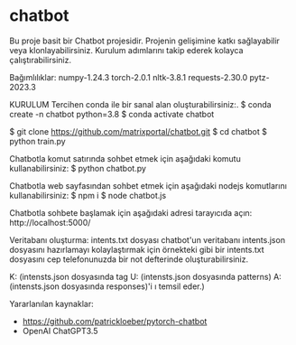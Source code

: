 # chatbot
Bu proje basit bir Chatbot projesidir. Projenin gelişimine katkı sağlayabilir veya klonlayabilirsiniz. Kurulum adımlarını takip ederek kolayca çalıştırabilirsiniz. 

Bağımlılıklar:
numpy-1.24.3
torch-2.0.1
nltk-3.8.1
requests-2.30.0
pytz-2023.3

KURULUM
Tercihen conda ile bir sanal alan oluşturabilirsiniz:.
$ conda create -n chatbot python=3.8
$ conda activate chatbot

$ git clone https://github.com/matrixportal/chatbot.git
$ cd chatbot
$ python train.py

Chatbotla komut satırında sohbet etmek için aşağıdaki komutu kullanabilirsiniz:
$ python chatbot.py

Chatbotla web sayfasından sohbet etmek için aşağıdaki nodejs komutlarını kullanabilirsiniz:
$ npm i
$ node chatbot.js

Chatbotla sohbete başlamak için aşağıdaki adresi tarayıcıda açın:
http://localhost:5000/

Veritabanı oluşturma:
intents.txt dosyası chatbot'un veritabanı intents.json dosyasını hazırlamayı kolaylaştırmak için örnekteki  gibi bir intents.txt dosyasını cep telefonunuzda bir not defterinde oluşturabilirsiniz.

K: (intensts.json dosyasında tag
U: (intensts.json dosyasında patterns)
A: (intensts.json dosyasında responses)'i ı temsil eder.)

Yararlanılan kaynaklar:
- https://github.com/patrickloeber/pytorch-chatbot
- OpenAI ChatGPT3.5
